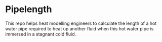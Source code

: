 # Pipelength
This repo helps heat modelling engineers to calculate the length of a hot water pipe required to heat up another fluid when this hot water pipe is immersed in a stagnant cold fluid. 
